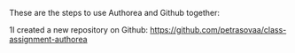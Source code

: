 These are the steps to use Authorea and Github together:

1I created a new repository on Github:
https://github.com/petrasovaa/class-assignment-authorea
